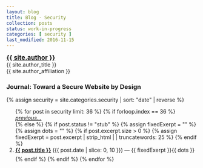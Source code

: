 ```yaml
---
layout: blog
title: Blog - Security
collection: posts 
status: work-in-progress
categories: [ security ]
last_modified: 2016-11-15
--- 
```


<div class = "author-block">
<a href="{{ site.author_url }}" style="font-weight: bold;font-size:120%;">{{ site.author }}</a><br>
{{ site.author_title }}<br>
{{ site.author_affiliation }}<br>
</div>

### Journal: Toward a Secure Website by Design

{% assign security = site.categories.security | sort: "date" | reverse %}
<ol>
  {% for post in security limit: 36 %}
   {% if forloop.index == 36 %}
<li style="list-style-type:none;"><em><a href="{{ page.url }}">previous...</a></em></li>
   {% else %}
   {% if post.status != "stub" %}
   {% assign fixedExerpt = "" %}
   {% assign dots = "" %}
   {% if post.excerpt.size > 0 %}
        {% assign fixedExerpt = post.excerpt | strip_html | | truncatewords: 25 %}
   {% endif %}
<li style="margin-bottom: 0.5em;"><strong><a href="{{ post.url }}">{{ post.title }}</a></strong><span class="annotate"> ({{ post.date | slice: 0, 10 }}) </span> &mdash; {{ fixedExerpt }}{{ dots }}</li>
{% endif %}
{% endif %}
  {% endfor %}
</ol>
